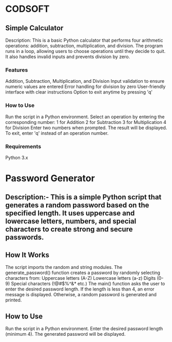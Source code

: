 # CODSOFT

## Simple Calculator

Description: This is a basic Python calculator that performs four arithmetic operations: addition, subtraction, multiplication, and division. The program runs in a loop, allowing users to choose operations until they decide to quit. It also handles invalid inputs and prevents division by zero.

### Features

Addition, Subtraction, Multiplication, and Division
Input validation to ensure numeric values are entered
Error handling for division by zero
User-friendly interface with clear instructions
Option to exit anytime by pressing 'q'

### How to Use

Run the script in a Python environment.
Select an operation by entering the corresponding number:
1 for Addition
2 for Subtraction
3 for Multiplication
4 for Division
Enter two numbers when prompted.
The result will be displayed.
To exit, enter 'q' instead of an operation number.

### Requirements

Python 3.x

# Password Generator

## Description:- This is a simple Python script that generates a random password based on the specified length. It uses uppercase and lowercase letters, numbers, and special characters to create strong and secure passwords.

## How It Works

The script imports the random and string modules.
The generate_password() function creates a password by randomly selecting characters from:
Uppercase letters (A-Z)
Lowercase letters (a-z)
Digits (0-9)
Special characters (!@#$%^&* etc.)
The main() function asks the user to enter the desired password length.
If the length is less than 4, an error message is displayed.
Otherwise, a random password is generated and printed.

## How to Use

Run the script in a Python environment.
Enter the desired password length (minimum 4).
The generated password will be displayed.
